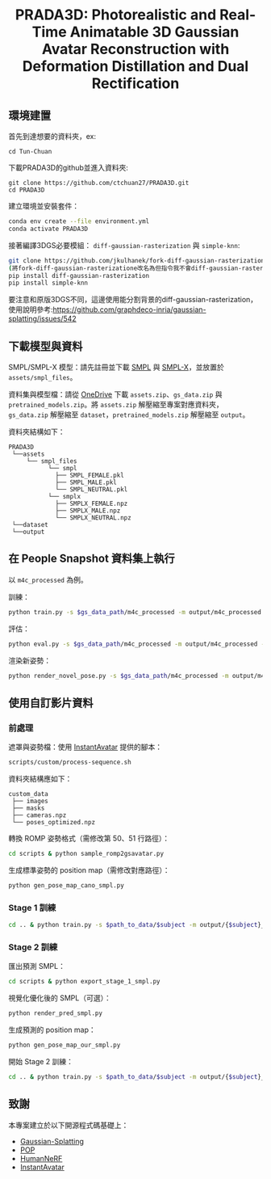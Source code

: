 <div align="center">

# <b>PRADA3D</b>: Photorealistic and Real-Time Animatable 3D Gaussian Avatar Reconstruction with Deformation Distillation and Dual Rectification

</div>

## 環境建置
首先到達想要的資料夾，ex:
```
cd Tun-Chuan
```
下載PRADA3D的github並進入資料夾:
```
git clone https://github.com/ctchuan27/PRADA3D.git
cd PRADA3D
```
建立環境並安裝套件：
```bash
conda env create --file environment.yml
conda activate PRADA3D
```
接著編譯3DGS必要模組： `diff-gaussian-rasterization` 與 `simple-knn`:
```bash
git clone https://github.com/jkulhanek/fork-diff-gaussian-rasterization.git
(將fork-diff-gaussian-rasterizatione改名為但指令我不會diff-gaussian-rasterization)
pip install diff-gaussian-rasterization
pip install simple-knn
```
要注意和原版3DGS不同，這邊使用能分割背景的diff-gaussian-rasterization，使用說明參考:https://github.com/graphdeco-inria/gaussian-splatting/issues/542

## 下載模型與資料 
SMPL/SMPL-X 模型：請先註冊並下載 [SMPL](https://smpl.is.tue.mpg.de/) 與 [SMPL-X](https://smpl-x.is.tue.mpg.de/)，並放置於 `assets/smpl_files`。

資料集與模型檔：請從 [OneDrive](https://hiteducn0-my.sharepoint.com/:f:/g/personal/lx_hu_hit_edu_cn/EsGcL5JGKhVGnaAtJ-rb1sQBR4MwkdJ9EWqJBIdd2mpi2w?e=KnloBM) 下載 `assets.zip`、`gs_data.zip` 與 `pretrained_models.zip`。將 `assets.zip` 解壓縮至專案對應資料夾，`gs_data.zip` 解壓縮至 `dataset`，`pretrained_models.zip` 解壓縮至 `output`。

資料夾結構如下：
```
PRADA3D
 └──assets
     └── smpl_files
           └── smpl
             ├── SMPL_FEMALE.pkl
             ├── SMPL_MALE.pkl
             └── SMPL_NEUTRAL.pkl
           └── smplx
             ├── SMPLX_FEMALE.npz
             ├── SMPLX_MALE.npz
             └── SMPLX_NEUTRAL.npz
 └──dataset
 └──output
```

## 在 People Snapshot 資料集上執行
以 `m4c_processed` 為例。  

訓練：
```bash
python train.py -s $gs_data_path/m4c_processed -m output/m4c_processed --train_stage 1
```

評估：
```bash
python eval.py -s $gs_data_path/m4c_processed -m output/m4c_processed --epoch 200
```

渲染新姿勢：
```bash
python render_novel_pose.py -s $gs_data_path/m4c_processed -m output/m4c_processed --epoch 200
```

## 使用自訂影片資料

### 前處理
遮罩與姿勢檔：使用 [InstantAvatar](https://github.com/tijiang13/InstantAvatar) 提供的腳本：
```bash
scripts/custom/process-sequence.sh
```
資料夾結構應如下：
```
custom_data
 ├── images
 ├── masks
 ├── cameras.npz
 └── poses_optimized.npz
```

轉換 ROMP 姿勢格式（需修改第 50、51 行路徑）：
```bash
cd scripts & python sample_romp2gsavatar.py
```

生成標準姿勢的 position map（需修改對應路徑）：
```bash
python gen_pose_map_cano_smpl.py
```

### Stage 1 訓練
```bash
cd .. & python train.py -s $path_to_data/$subject -m output/{$subject}_stage1 --train_stage 1 --pose_op_start_iter 10
```

### Stage 2 訓練
匯出預測 SMPL：
```bash
cd scripts & python export_stage_1_smpl.py
```

視覺化優化後的 SMPL（可選）：
```bash
python render_pred_smpl.py
```

生成預測的 position map：
```bash
python gen_pose_map_our_smpl.py
```

開始 Stage 2 訓練：
```bash
cd .. & python train.py -s $path_to_data/$subject -m output/{$subject}_stage2 --train_stage 2 --stage1_out_path $path_to_stage1_net_save_path
```

## 致謝
本專案建立於以下開源程式碼基礎上：  
- [Gaussian-Splatting](https://github.com/graphdeco-inria/gaussian-splatting)  
- [POP](https://github.com/qianlim/POP)  
- [HumanNeRF](https://github.com/chungyiweng/humannerf)  
- [InstantAvatar](https://github.com/tijiang13/InstantAvatar)  
